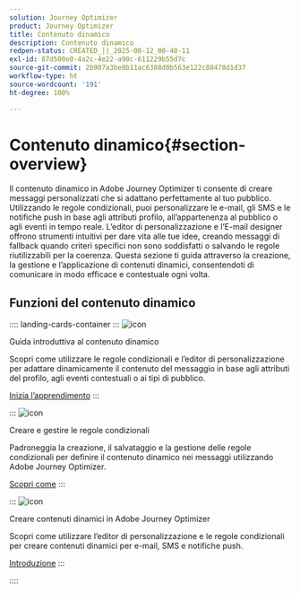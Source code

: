 ```yaml
---
solution: Journey Optimizer
product: Journey Optimizer
title: Contenuto dinamico
description: Contenuto dinamico
redpen-status: CREATED_||_2025-08-12_00-40-11
exl-id: 87d500e0-4a2c-4e22-a90c-611229b55d7c
source-git-commit: 2b907a3be8b11ac6308d0b563e122c88478d1d37
workflow-type: ht
source-wordcount: '191'
ht-degree: 100%

---
```


# Contenuto dinamico{#section-overview}

Il contenuto dinamico in Adobe Journey Optimizer ti consente di creare messaggi personalizzati che si adattano perfettamente al tuo pubblico. Utilizzando le regole condizionali, puoi personalizzare le e-mail, gli SMS e le notifiche push in base agli attributi profilo, all’appartenenza al pubblico o agli eventi in tempo reale. L’editor di personalizzazione e l’E-mail designer offrono strumenti intuitivi per dare vita alle tue idee, creando messaggi di fallback quando criteri specifici non sono soddisfatti o salvando le regole riutilizzabili per la coerenza. Questa sezione ti guida attraverso la creazione, la gestione e l’applicazione di contenuti dinamici, consentendoti di comunicare in modo efficace e contestuale ogni volta.

## Funzioni del contenuto dinamico

:::: landing-cards-container
:::
![icon](https://cdn.experienceleague.adobe.com/icons/circle-play.svg)

Guida introduttiva al contenuto dinamico

Scopri come utilizzare le regole condizionali e l’editor di personalizzazione per adattare dinamicamente il contenuto del messaggio in base agli attributi del profilo, agli eventi contestuali o ai tipi di pubblico.

[Inizia l’apprendimento](../using/personalization/get-started-dynamic-content.md)
:::

:::
![icon](https://cdn.experienceleague.adobe.com/icons/list-check.svg)

Creare e gestire le regole condizionali

Padroneggia la creazione, il salvataggio e la gestione delle regole condizionali per definire il contenuto dinamico nei messaggi utilizzando Adobe Journey Optimizer.

[Scopri come](../using/personalization/create-conditions.md)
:::

:::
![icon](https://cdn.experienceleague.adobe.com/icons/bullseye.svg)

Creare contenuti dinamici in Adobe Journey Optimizer

Scopri come utilizzare l’editor di personalizzazione e le regole condizionali per creare contenuti dinamici per e-mail, SMS e notifiche push.

[Introduzione](../using/personalization/dynamic-content.md)
:::

::::
